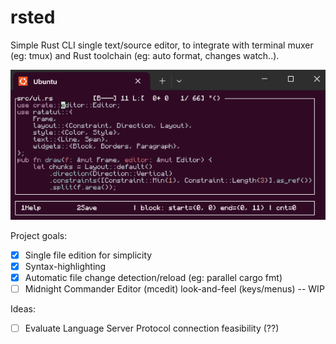 # rsted
Simple Rust CLI single text/source editor, to integrate with terminal muxer (eg: tmux) and Rust toolchain (eg: auto format, changes watch..).

![Screenshot of rsted v0.1.0](res/images/rsted_0.1.0.png)

Project goals:
- [x] Single file edition for simplicity
- [x] Syntax-highlighting
- [x] Automatic file change detection/reload (eg: parallel cargo fmt)
- [ ] Midnight Commander Editor (mcedit) look-and-feel (keys/menus) -- WIP

Ideas:
- [ ] Evaluate Language Server Protocol connection feasibility (??)
